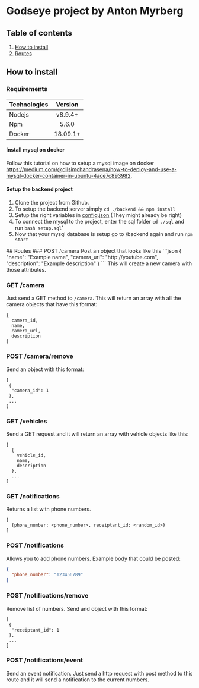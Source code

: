 # Godseye project by Anton Myrberg

## Table of contents
1. [How to install](#install)
1. [Routes](#routes)

<a name="install"/>

## How to install
### Requirements
| Technologies  | Version       
| ------------- |:-------------:|
| Nodejs        | v8.9.4+       |
| Npm           | 5.6.0         |
| Docker        | 18.09.1+      |

#### Install mysql on docker
Follow this tutorial on how to setup a mysql image on docker https://medium.com/@dilsimchandrasena/how-to-deploy-and-use-a-mysql-docker-container-in-ubuntu-4ace7c893982.

#### Setup the backend project
1. Clone the project from Github.
2. To setup the backend server simply `cd ./backend && npm install`
3. Setup the right variables in [config.json](./config/warehouse_db.json) (They might already be right)
4. To connect the mysql to the project, enter the sql folder `cd ./sql` and run `bash setup.sql`'
5. Now that your mysql database is setup go to /backend again and run `npm start`


<a name="routes"/>
## Routes
### POST /camera
Post an object that looks like this
```json
{
  "name": "Example name",
  "camera_url": "http://youtube.com",
  "description": "Example description"
}
```
This will create a new camera with those attributes.

### GET /camera
Just send a GET method to `/camera`. This will return an array with all the camera objects that have this format:
```
{
  camera_id,
  name,
  camera_url,
  description
}
```

### POST /camera/remove
Send an object with this format:
```
[
 {
  "camera_id": 1
 },
 ...
]
```

### GET /vehicles
Send a GET request and it will return an array with vehicle objects like this:
```
[
  {
    vehicle_id,
    name,
    description
  },
  ...
]
```

### GET /notifications
Returns a list with phone numbers.

```
[
  {phone_number: <phone_number>, receiptant_id: <random_id>}
]
```

### POST /notifications
Allows you to add phone numbers. Example body that could be posted:
```json
{
  "phone_number": "123456789"
}
```

### POST /notifications/remove
Remove list of numbers. Send and object with this format:
```
[
 {
  "receiptant_id": 1
 },
 ...
]
```

### POST /notifications/event
Send an event notification.
Just send a http request with post method to this route and it will send a notification to the current numbers.
